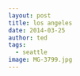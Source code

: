 ```yaml
---
layout: post
title: los angeles
date: 2014-03-25
author: ted
tags:
  - seattle
image: MG-3799.jpg
---
```

